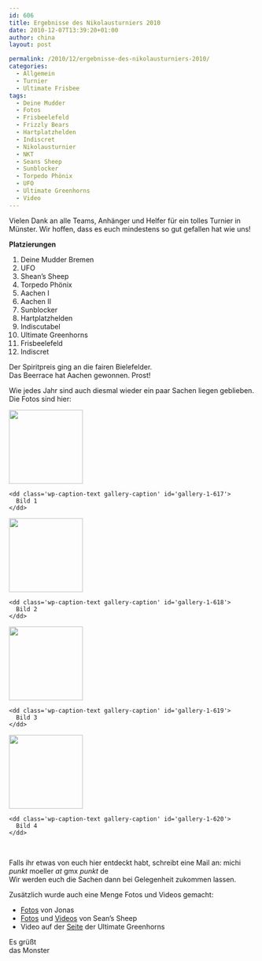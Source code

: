 ```yaml
---
id: 606
title: Ergebnisse des Nikolausturniers 2010
date: 2010-12-07T13:39:20+01:00
author: china
layout: post

permalink: /2010/12/ergebnisse-des-nikolausturniers-2010/
categories:
  - Allgemein
  - Turnier
  - Ultimate Frisbee
tags:
  - Deine Mudder
  - Fotos
  - Frisbeelefeld
  - Frizzly Bears
  - Hartplatzhelden
  - Indiscret
  - Nikolausturnier
  - NKT
  - Seans Sheep
  - Sunblocker
  - Torpedo Phönix
  - UFO
  - Ultimate Greenhorns
  - Video
---
```

Vielen Dank an alle Teams, Anhänger und Helfer für ein tolles Turnier in Münster. Wir hoffen, dass es euch mindestens so gut gefallen hat wie uns!

**Platzierungen**

  1. Deine Mudder Bremen
  2. UFO
  3. Shean&#8217;s Sheep
  4. Torpedo Phönix
  5. Aachen I
  6. Aachen II
  7. Sunblocker
  8. Hartplatzhelden
  9. Indiscutabel
 10. Ultimate Greenhorns
 11. Frisbeelefeld
 12. Indiscret

Der Spiritpreis ging an die fairen Bielefelder.  
Das Beerrace hat Aachen gewonnen. Prost!

Wie jedes Jahr sind auch diesmal wieder ein paar Sachen liegen geblieben. Die Fotos sind hier:  


<div id='gallery-1' class='gallery galleryid-606 gallery-columns-4 gallery-size-thumbnail'>
  <dl class='gallery-item'>
    <dt class='gallery-icon landscape'>
      <a href='/2010/12/ergebnisse-des-nikolausturniers-2010/olympus-digital-camera/'><img width="150" height="150" src="{{ site.url }}/public/uploads/2010/12/PC090050-150x150.jpg" class="attachment-thumbnail size-thumbnail" alt="" aria-describedby="gallery-1-617" /></a>
    </dt>
    
    <dd class='wp-caption-text gallery-caption' id='gallery-1-617'>
      Bild 1
    </dd>
  </dl>
  
  <dl class='gallery-item'>
    <dt class='gallery-icon landscape'>
      <a href='/2010/12/ergebnisse-des-nikolausturniers-2010/olympus-digital-camera-2/'><img width="150" height="150" src="{{ site.url }}/public/uploads/2010/12/PC090051-150x150.jpg" class="attachment-thumbnail size-thumbnail" alt="" aria-describedby="gallery-1-618" /></a>
    </dt>
    
    <dd class='wp-caption-text gallery-caption' id='gallery-1-618'>
      Bild 2
    </dd>
  </dl>
  
  <dl class='gallery-item'>
    <dt class='gallery-icon landscape'>
      <a href='/2010/12/ergebnisse-des-nikolausturniers-2010/olympus-digital-camera-3/'><img width="150" height="150" src="{{ site.url }}/public/uploads/2010/12/PC090052-150x150.jpg" class="attachment-thumbnail size-thumbnail" alt="" aria-describedby="gallery-1-619" /></a>
    </dt>
    
    <dd class='wp-caption-text gallery-caption' id='gallery-1-619'>
      Bild 3
    </dd>
  </dl>
  
  <dl class='gallery-item'>
    <dt class='gallery-icon landscape'>
      <a href='/2010/12/ergebnisse-des-nikolausturniers-2010/olympus-digital-camera-4/'><img width="150" height="150" src="{{ site.url }}/public/uploads/2010/12/PC090054-150x150.jpg" class="attachment-thumbnail size-thumbnail" alt="" aria-describedby="gallery-1-620" /></a>
    </dt>
    
    <dd class='wp-caption-text gallery-caption' id='gallery-1-620'>
      Bild 4
    </dd>
  </dl>
  
  <br style="clear: both" />
</div>

Falls ihr etwas von euch hier entdeckt habt, schreibt eine Mail an: michi _punkt_ moeller _at_ gmx _punkt_ de  
Wir werden euch die Sachen dann bei Gelegenheit zukommen lassen.

Zusätzlich wurde auch eine Menge Fotos und Videos gemacht:

  * <a title="Fotos von Jonas" href="http://www.flickr.com/photos/valsedesfleurs/sets/72157625406513801/" target="_blank">Fotos</a> von Jonas
  * <a title="Fotos von den Sheep" href="http://picasaweb.google.com/111572846841443442587" target="_blank">Fotos</a> und <a title="Videos von den Sheep" href="http://www.youtube.com/user/SeansSheep" target="_blank">Videos</a> von Sean&#8217;s Sheep
  * Video auf der <a title="Homepage der Greenhorns" href="http://www.ultimate-greenhorns.de" target="_blank">Seite</a> der Ultimate Greenhorns

Es grüßt  
das Monster